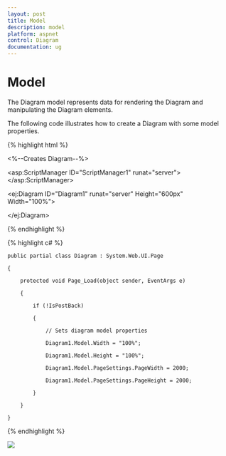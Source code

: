 ```yaml
---
layout: post
title: Model
description: model
platform: aspnet
control: Diagram
documentation: ug
---
```


# Model

The Diagram model represents data for rendering the Diagram and manipulating the Diagram elements.

The following code illustrates how to create a Diagram with some model properties.

{% highlight html %}

<%--Creates Diagram--%>

<asp:ScriptManager ID="ScriptManager1" runat="server"></asp:ScriptManager>



<ej:Diagram ID="Diagram1" runat="server" Height="600px" Width="100%">        

</ej:Diagram>





{% endhighlight %}



{% highlight c# %}

    public partial class Diagram : System.Web.UI.Page

    {

        protected void Page_Load(object sender, EventArgs e)

        {

            if (!IsPostBack)

            {

                // Sets diagram model properties

                Diagram1.Model.Width = "100%";

                Diagram1.Model.Height = "100%";

                Diagram1.Model.PageSettings.PageWidth = 2000;

                Diagram1.Model.PageSettings.PageHeight = 2000;

            }

        }

    }



{% endhighlight %}



![](Model_images/Model_img1.png) 



